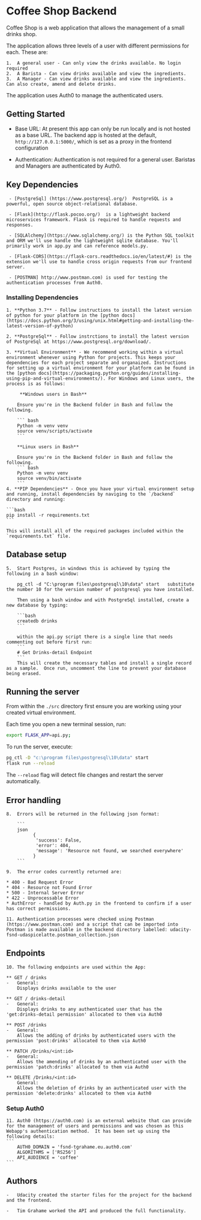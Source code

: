 # Coffee Shop Backend

Coffee Shop is a web application that allows the management of a small drinks shop.

The application allows three levels of a user with different permissions for each.  These are:

	1. 	A general user - Can only view the drinks available. No login required
	2.	A Barista - Can view drinks available and view the ingredients.
	3. 	A Manager - Can view drinks available and view the ingredients.  Can also create, amend and delete drinks.
	
The application uses Auth0 to manage the authenticated users.

## Getting Started

- Base URL: At present this app can only be run locally and is not hosted as a base URL. The backend app is hosted at the default, `http://127.0.0.1:5000/`, which is set as a proxy in the frontend configuration

- Authentication: Authentication is not required for a general user.  Baristas and Managers are authenticated by Auth0.

## Key Dependencies
	
	 - [PostgreSql] (https://www.postgresql.org/)  PostgreSQL is a powerful, open source object-relational database.
	
	 - [Flask](http://flask.pocoo.org/)  is a lightweight backend microservices framework. Flask is required to handle requests and responses.

	 - [SQLAlchemy](https://www.sqlalchemy.org/) is the Python SQL toolkit and ORM we'll use handle the lightweight sqlite database. You'll primarily work in app.py and can reference models.py. 

	 - [Flask-CORS](https://flask-cors.readthedocs.io/en/latest/#) is the extension we'll use to handle cross origin requests from our frontend server. 
	 
	 - [POSTMAN] http://www.postman.com) is used for testing the authentication processes from Auth0. 

### Installing Dependencies


	1. **Python 3.7** - Follow instructions to install the latest version of python for your platform in the [python docs](https://docs.python.org/3/using/unix.html#getting-and-installing-the-latest-version-of-python)
	
	2. **PostgreSql** - Follow instrctions to install the latest version of PostgreSql at https://www.postgresql.org/download/.
	
	3. **Virtual Environment** - We recommend working within a virtual environment whenever using Python for projects. This keeps your dependencies for each project separate and organaized. Instructions for setting up a virtual environment for your platform can be found in the [python docs](https://packaging.python.org/guides/installing-using-pip-and-virtual-environments/). For Windows and Linux users, the process is as follows:

		 **Windows users in Bash**

		Ensure you're in the Backend folder in Bash and follow the following.

		``` bash
		Python -m venv venv
		source venv/scripts/activate
		```
		
		**Linux users in Bash**
		
		Ensure you're in the Backend folder in Bash and follow the following.
		``` bash
		Python -m venv venv
		source venv/bin/activate	
		```
	4. **PIP Dependencies** - Once you have your virtual environment setup and running, install dependencies by naviging to the `/backend` directory and running:
	
	```bash
	pip install -r requirements.txt
	```
	
	This will install all of the required packages included within the `requirements.txt` file.

## Database setup
	 
	5.	Start Postgres, in windows this is achieved by typing the following in a bash window:
		
		pg_ctl -d "C:\program files\postgresql\10\data" start  	substitute the number 10 for the version number of postgresql you have installed.
		
		Then using a bash window and with PostgreSql installed, create a new database by typing:
			
		```bash
		createdb drinks
		```
		
		within the api.py script there is a single line that needs commenting out before first run:
		```
		# Get Drinks-detail Endpoint
		```
		This will create the necessary tables and install a single record as a sample.  Once run, uncomment the line to prevent your database being erased.

		
## Running the server

From within the `./src` directory first ensure you are working using your created virtual environment.

Each time you open a new terminal session, run:

```bash
export FLASK_APP=api.py;
```

To run the server, execute:

```bash
pg_ctl -D "c:\program files\postgresql\10\data" start
flask run --reload
```

The `--reload` flag will detect file changes and restart the server automatically.

## Error handling

	8.	Errors will be returned in the following json format:
	
		```
		json
			  {
			   'success': False,
			   'error': 404,
			   'message': 'Resource not found, we searched everywhere'
			  }
		```
		
	9.	The error codes currently returned are:
	
	* 400 - Bad Request Error
	* 404 - Resource not Found Error
	* 500 - Internal Server Error
	* 422 - Unprocessable Error
	* AuthError - handled by Auth.py in the frontend to confirm if a user has correct permissions.
	
	11. Authentication processes were checked using Postman (https://www.postman.com) and a script that can be imported into Postman is made available in the backend directory labelled: udacity-fsnd-udaspicelatte.postman_collection.json
	
##	Endpoints

	10.	The following endpoints are used within the App:

	** GET / drinks
	-	General:
		Displays drinks available to the user
	
	** GET / drinks-detail
	-	General:
		Displays drinks to any authenticated user that has the 'get:drinks-detail permission' allocated to them via Auth0
		
	** POST /drinks
	-	General:
		Allows the adding of drinks by authenticated users with the permission 'post:drinks' allocated to them via Auth0
		
	** PATCH /Drinks/<int:id>
	-	General:
		Allows the amending of drinks by an authenticated user with the permission 'patch:drinks' allocated to them via Auth0
		
	** DELETE /Drinks/<int:id>
		General:
		Allows the deletion of drinks by an authenticated user with the permission 'delete:drinks' allocated to them via Auth0
	
	
### Setup Auth0

	11. Auth0 (https://auth0.com) is an external website that can provide for the management of users and permissions and was chosen as this Webapp's authentication method.  It has been set up using the following details:
	```
		AUTH0_DOMAIN = 'fsnd-tgrahame.eu.auth0.com'
		ALGORITHMS = ['RS256']
		API_AUDIENCE = 'coffee'
	```
## Authors
	- 	Udacity created the starter files for the project for the backend and the frontend.
	
	-	Tim Grahame worked the API and produced the full functionality. 